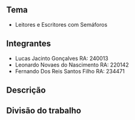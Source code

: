 ## Tema
* Leitores e Escritores com Semáforos

## Integrantes
* Lucas Jacinto Gonçalves     RA: 240013
* Leonardo Novaes do Nascimento     RA: 220142
* Fernando Dos Reis Santos Filho                    RA: 234471

## Descrição


## Divisão do trabalho
